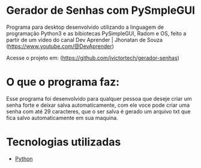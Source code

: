 # Gerador de Senhas com PySmpleGUI

Programa para desktop desenvolvido utilizando a linguagem de programação Python3 e as bibiotecas PySimpleGUI, Radom e OS, feito a partir de um video do canal Dev Aprender | Jhonatan de Souza (https://www.youtube.com/@DevAprender)

Acesse o projeto em: (https://github.com/jvictortech/gerador-senhas)

# O que o programa faz: 

Esse programa foi desenvolvido para qualquer pessoa que deseje criar um senha forte e deixar salva automaticamente, com ele voce pode criar uma senha com até 29 caracteres, que o ser salva é gerado um arquivo txt que fica salvo automaticamente em sua maquina.

# Tecnologias utilizadas
- [Python](https://www.python.org/)



